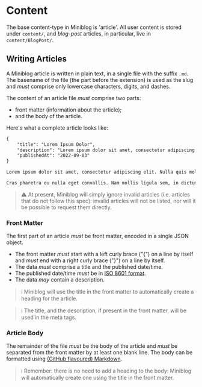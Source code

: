 # Content

The base content-type in Miniblog is 'article'.  All user content is stored under `content/`, and *blog-post* articles, in particular, live in `content/BlogPost/`.

## Writing Articles

A Miniblog article is written in plain text, in a single file with the suffix `.md`.  The basename of the file (the part before the extension) is used as the slug and *must* comprise only lowercase characters, digits, and dashes.

The content of an article file *must* comprise two parts:
- front matter (information about the article);
- and the body of the article.

Here's what a complete article looks like:

```markdown
{
    "title": "Lorem Ipsum Dolor",
    "description": "Lorem ipsum dolor sit amet, consectetur adipiscing elit",
    "publishedAt": "2022-09-03"
}

Lorem ipsum dolor sit amet, consectetur adipiscing elit. Nulla quis molestie lorem. Nullam non quam leo. Mauris eu nibh at quam pellentesque posuere. Aliquam consequat ipsum eu fringilla venenatis. Nam ante massa, sagittis volutpat ipsum vel, vulputate consectetur odio. Proin in tortor sed mi tincidunt tristique.

Cras pharetra eu nulla eget convallis. Nam mollis ligula sem, in dictum nunc fringilla suscipit. Nam vel nulla et lacus laoreet condimentum non non arcu. Aliquam lacus quam, imperdiet non convallis nec, tincidunt non massa. Nulla sit amet pulvinar purus, quis ultricies nibh.
```

> :warning: At present, Miniblog will simply ignore invalid articles (i.e. articles that do not follow this spec): invalid articles will not be listed, nor will it be possible to request them directly.

### Front Matter

The first part of an article *must* be front matter, encoded in a single JSON object.

- The front matter *must* start with a left curly brace ("{") on a line by itself and *must* end with a right curly brace ("}") on a line by itself.
- The data *must* comprise a title and the published date/time.
- The published date/time *must* be in [ISO 8601 format](https://en.wikipedia.org/wiki/ISO_8601).
- The data *may* contain a description.

> :information_source: Miniblog will use the title in the front matter to automatically create a heading for the article.

> :information_source: The title, and the description, if present in the front matter, will be used in the meta tags.

### Article Body

The remainder of the file *must* be the body of the article and *must* be separated from the front matter by at least one blank line.  The body can be formatted using [(GitHub flavoured) Markdown](https://docs.github.com/en/get-started/writing-on-github/getting-started-with-writing-and-formatting-on-github/basic-writing-and-formatting-syntax).

> :information_source: Remember: there is no need to add a heading to the body: Miniblog will automatically create one using the title in the front matter.

